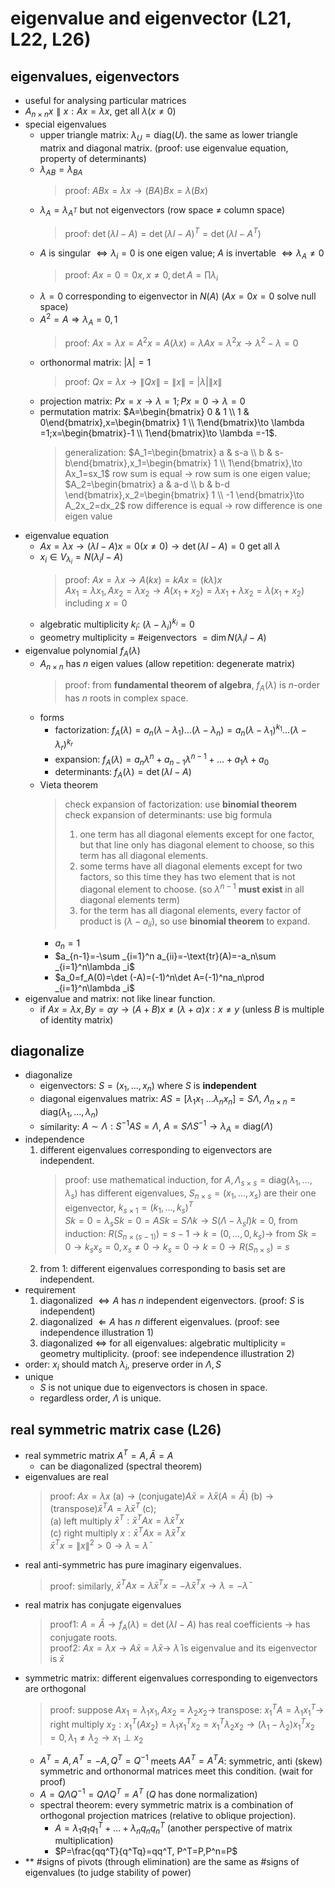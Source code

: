 # eigenvalue and eigenvector (L21, L22, L26)

## eigenvalues, eigenvectors
- useful for analysing particular matrices
- $A_{n\times n}x\parallel x:Ax=\lambda x$, get all $\lambda (x\ne 0)$
- special eigenvalues
    - upper triangle matrix: $\lambda _U=\text{diag}(U)$. the same as lower triangle matrix and diagonal matrix. (proof: use eigenvalue equation, property of determinants)
    - $\lambda _{AB}=\lambda _{BA}$
        > proof: $ABx=\lambda x\to (BA)Bx=\lambda (Bx)$
    - $\lambda _A=\lambda _{A^T}$ but not eigenvectors (row space $\ne$ column space)
        > proof: $\det (\lambda I-A)=\det (\lambda I-A)^T=\det (\lambda I-A^T)$
    - $A$ is singular $\Leftrightarrow \lambda _i=0$ is one eigen value; $A$ is invertable $\Leftrightarrow \lambda _A\ne 0$
        > proof: $Ax=0=0x,x\ne 0, \det A=\prod \lambda _i$
    - $\lambda =0$ corresponding to eigenvector in $N(A)$ ($Ax=0x=0$ solve null space)
    - $A^2=A\Rightarrow \lambda _A=0,1$
        > proof: $Ax=\lambda x=A^2x=A(\lambda x)=\lambda Ax=\lambda ^2x\to \lambda ^2-\lambda =0$
    - orthonormal matrix: $|\lambda |=1$
        > proof: $Qx=\lambda x\to \| Qx\|=\| x\|=|\lambda| \| x\|$
    - projection matrix: $Px=x\to \lambda =1;Px=0\to \lambda =0$
    - permutation matrix: $A=\begin{bmatrix} 0 & 1 \\ 1 & 0\end{bmatrix},x=\begin{bmatrix} 1 \\ 1\end{bmatrix}\to \lambda =1;x=\begin{bmatrix}-1 \\ 1\end{bmatrix}\to \lambda =-1$.
        > generalization: $A_1=\begin{bmatrix} a & s-a \\ b & s-b\end{bmatrix},x_1=\begin{bmatrix} 1 \\ 1\end{bmatrix},\to Ax_1=sx_1$ row sum is equal $\to$ row sum is one eigen value;  
        > $A_2=\begin{bmatrix} a & a-d \\ b & b-d \end{bmatrix},x_2=\begin{bmatrix} 1 \\ -1 \end{bmatrix}\to A_2x_2=dx_2$ row difference is equal $\to$ row difference is one eigen value
- eigenvalue equation
    - $Ax=\lambda x\to (\lambda I-A)x=0(x\ne 0)\to \det (\lambda I-A)=0$ get all $\lambda$
    - $x_i\in V_{\lambda _i}=N(\lambda _iI-A)$
        > proof: $Ax=\lambda x\to A(kx)=kAx=(k\lambda )x$  
        > $Ax_1=\lambda x_1,Ax_2=\lambda x_2\to A(x_1+x_2)=\lambda x_1+\lambda x_2=\lambda (x_1+x_2)$ including $x=0$
    - algebratic multiplicity $k_i$: $(\lambda -\lambda _i)^{k_i}=0$
    - geometry multiplicity = #eigenvectors $=\dim N(\lambda _iI-A)$
- eigenvalue polynomial $f_A(\lambda )$
    - $A_{n\times n}$ has $n$ eigen values (allow repetition: degenerate matrix)
        > proof: from **fundamental theorem of algebra**, $f_A(\lambda)$ is $n$-order has $n$ roots in complex space.
    - forms
        - factorization: $f_A(\lambda )=a_n(\lambda -\lambda _1)\dots (\lambda -\lambda _n)=a_n(\lambda -\lambda _1)^{k_1}\dots (\lambda -\lambda _r)^{k_r}$
        - expansion: $f_A(\lambda )=a_n\lambda ^n+a_{n-1}\lambda ^{n-1}+\dots +a_1\lambda +a_0$
        - determinants: $f_A(\lambda )=\det (\lambda I-A)$
    - Vieta theorem
        > check expansion of factorization: use **binomial theorem**  
        > check expansion of determinants: use big formula
        > 1. one term has all diagonal elements except for one factor, but that line only has diagonal element to choose, so this term has all diagonal elements.
        > 2. some terms have all diagonal elements except for two factors, so this time they has two element that is not diagonal element to choose. (so $\lambda ^{n-1}$ **must exist** in all diagonal elements term)
        > 3. for the term has all diagonal elements, every factor of product is $(\lambda -a_{ii})$, so use **binomial theorem** to expand.
        - $a_n=1$
        - $a_{n-1}=-\sum _{i=1}^n a_{ii}=-\text{tr}(A)=-a_n\sum _{i=1}^n\lambda _i$
        - $a_0=f_A(0)=\det (-A)=(-1)^n\det A=(-1)^na_n\prod _{i=1}^n\lambda _i$
- eigenvalue and matrix: not like linear function.
    - if $Ax=\lambda x,By=\alpha y\to (A+B)x\ne (\lambda +\alpha)x:x\ne y$ (unless $B$ is multiple of identity matrix)

## diagonalize
- diagonalize
    - eigenvectors: $S=(x_1,\dots ,x_n)$ where $S$ is **independent**
    - diagonal eigenvalues matrix: $AS=[\lambda_1x_1\ \dots \lambda_nx_n]=S\Lambda$, $\Lambda _{n\times n}=\mathrm{diag}(\lambda _1,\dots ,\lambda _n)$
    - similarity: $A\sim \Lambda: S^{-1}AS=\Lambda$, $A=S\Lambda S^{-1}\to \lambda _A=\mathrm{diag}(\Lambda)$
- independence
    1. different eigenvalues corresponding to eigenvectors are independent.
        > proof: use mathematical induction, for $A, \Lambda _{s\times s}=\mathrm{diag}(\lambda _1,\dots ,\lambda _s)$ has different eigenvalues, $S_{n\times s}=(x_1,\dots ,x_s)$ are their one eigenvector, $k_{s\times 1}=(k_1,\dots ,k_s)^T$  
        > $Sk=0=\lambda _sSk=0=ASk=S\Lambda k\to S(\Lambda -\lambda _sI)k=0$, from induction: $R(S_{n\times (s-1)})=s-1\to k=(0,\dots ,0,k_s)\to$ from $Sk=0\to k_sx_s=0, x_s\ne 0\to k_s=0\to k=0\to R(S_{n\times s})=s$
    2. from 1: different eigenvalues corresponding to basis set are independent.
- requirement
    1. diagonalized $\Leftrightarrow A$ has $n$ independent eigenvectors. (proof: $S$ is independent)
    2. diagonalized $\Leftarrow A$ has $n$ different eigenvalues. (proof: see independence illustration 1)
    3. diagonalized $\Leftrightarrow$ for all eigenvalues: algebratic multiplicity = geometry multiplicity. (proof: see independence illustration 2)
- order: $x_i$ should match $\lambda _i$, preserve order in $\Lambda ,S$
- unique
    - $S$ is not unique due to eigenvectors is chosen in space.
    - regardless order, $\Lambda$ is unique.

## real symmetric matrix case (L26)
- real symmetric matrix $A^T=A,\bar{A}=A$
    - can be diagonalized (spectral theorem)
- eigenvalues are real
    > proof: $Ax=\lambda x\mathrm{\ (a)}\to \text{(conjugate)} A\bar{x}=\bar{\lambda}\bar{x}(A=\bar{A})\mathrm{\ (b)}\to \text{(transpose)} \bar{x}^TA=\bar{\lambda}\bar{x}^T\mathrm{\ (c)}$;  
    > (a) left multiply $\bar{x}^T:\bar{x}^TAx=\lambda\bar{x}^Tx$  
    > (c) right multiply $x:\bar{x}^TAx=\bar{\lambda}\bar{x}^Tx$  
    > $\bar{x}^Tx=\| x \|^2>0 \to \lambda=\bar{\lambda}$
- real anti-symmetric has pure imaginary eigenvalues.
    > proof: similarly, $\bar{x}^TAx=\lambda \bar{x}^Tx=-\bar{\lambda}\bar{x}^Tx\to \lambda =-\bar{\lambda}$
- real matrix has conjugate eigenvalues
    > proof1: $A=\bar{A}\to f_A(\lambda)=\det (\lambda I-A)$ has real coefficients $\to$ has conjugate roots.  
    > proof2: $Ax=\lambda x\to A\bar{x}=\bar{\lambda}\bar{x}\to$ $\bar{\lambda}$ is eigenvalue and its eigenvector is $\bar{x}$
- symmetric matrix: different eigenvalues corresponding to eigenvectors are orthogonal
    > proof: suppose $Ax_1=\lambda _1x_1,Ax_2=\lambda _2x_2\to$ transpose: $x_1^TA=\lambda _1x_1^T\to$ right multiply $x_2:x_1^T(Ax_2)=\lambda _1x_1^Tx_2=x_1^T\lambda _2x_2\to (\lambda _1-\lambda _2)x_1^Tx_2=0, \lambda _1\ne \lambda _2\to x_1\perp x_2$
    - $A^T=A, A^T=-A, Q^T=Q^{-1}$ meets $AA^T=A^TA$: symmetric, anti (skew) symmetric and orthonormal matrices meet this condition. (wait for proof)
    - $A=Q\Lambda Q^{-1}=Q\Lambda Q^T=A^T$ ($Q$ has done normalization)
    - spectral theorem: every symmetric matrix is a combination of orthogonal projection matrices (relative to oblique projection).
        - $A=\lambda _1q_1q_1^T+\dots +\lambda _nq_nq_n^T$ (another perspective of matrix multiplication)
        - $P=\frac{qq^T}{q^Tq}=qq^T, P^T=P,P^n=P$
- ** #signs of pivots (through elimination) are the same as #signs of eigenvalues (to judge stability of power)
